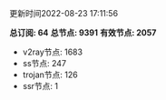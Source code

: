 更新时间2022-08-23 17:11:56

**总订阅: 64**
**总节点: 9391**
**有效节点: 2057**
- v2ray节点: 1683
- ss节点: 247
- trojan节点: 126
- ssr节点: 1
